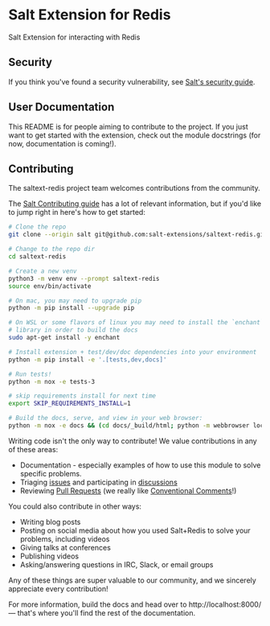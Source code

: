 # Salt Extension for Redis

Salt Extension for interacting with Redis

## Security

If you think you've found a security vulnerability, see
[Salt's security guide][security].

## User Documentation

This README is for people aiming to contribute to the project.
If you just want to get started with the extension, check out the
module docstrings (for now, documentation is coming!).

## Contributing

The saltext-redis project team welcomes contributions from the community.

The [Salt Contributing guide][salt-contributing] has a lot of relevant
information, but if you'd like to jump right in here's how to get started:


```bash
# Clone the repo
git clone --origin salt git@github.com:salt-extensions/saltext-redis.git

# Change to the repo dir
cd saltext-redis

# Create a new venv
python3 -m venv env --prompt saltext-redis
source env/bin/activate

# On mac, you may need to upgrade pip
python -m pip install --upgrade pip

# On WSL or some flavors of linux you may need to install the `enchant`
# library in order to build the docs
sudo apt-get install -y enchant

# Install extension + test/dev/doc dependencies into your environment
python -m pip install -e '.[tests,dev,docs]'

# Run tests!
python -m nox -e tests-3

# skip requirements install for next time
export SKIP_REQUIREMENTS_INSTALL=1

# Build the docs, serve, and view in your web browser:
python -m nox -e docs && (cd docs/_build/html; python -m webbrowser localhost:8000; python -m http.server; cd -)
```

Writing code isn't the only way to contribute! We value contributions in any of
these areas:

* Documentation - especially examples of how to use this module to solve
  specific problems.
* Triaging [issues][issues] and participating in [discussions][discussions]
* Reviewing [Pull Requests][PRs] (we really like
  [Conventional Comments][comments]!)

You could also contribute in other ways:

* Writing blog posts
* Posting on social media about how you used Salt+Redis to solve your
  problems, including videos
* Giving talks at conferences
* Publishing videos
* Asking/answering questions in IRC, Slack, or email groups

Any of these things are super valuable to our community, and we sincerely
appreciate every contribution!


For more information, build the docs and head over to http://localhost:8000/ —
that's where you'll find the rest of the documentation.


[security]: https://github.com/saltstack/salt/blob/master/SECURITY.md
[salt-contributing]: https://docs.saltproject.io/en/master/topics/development/contributing.html
[issues]: https://github.com/salt-extensions/saltext-redis/issues
[PRs]: https://github.com/salt-extensions/saltext-redis/pulls
[discussions]: https://github.com/salt-extensions/saltext-redis/discussions
[comments]: https://conventionalcomments.org/
